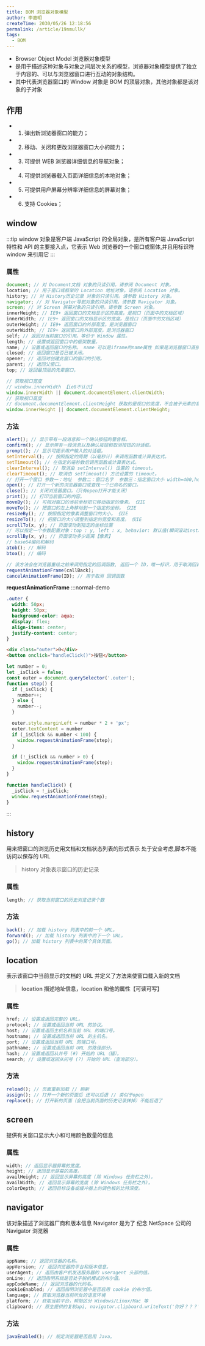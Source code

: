 ```yaml
---
title: BOM 浏览器对象模型
author: 李嘉明
createTime: 2030/05/26 12:18:56
permalink: /article/19nmullk/
tags:
  - BOM
---
```


- Browser Object Model 浏览器对象模型
- 是用于描述这种对象与对象之间层次关系的模型，浏览器对象模型提供了独立于内容的、可以与浏览器窗口进行互动的对象结构。
- 其中代表浏览器窗口的 Window 对象是 BOM 的顶层对象，其他对象都是该对象的子对象

## 作用

- 1. 弹出新浏览器窗口的能力；
- 2. 移动、关闭和更改浏览器窗口大小的能力；
- 3. 可提供 WEB 浏览器详细信息的导航对象；
- 4. 可提供浏览器载入页面详细信息的本地对象；
- 5. 可提供用户屏幕分辨率详细信息的屏幕对象；
- 6. 支持 Cookies；

## window

:::tip
window 对象是客户端 JavaScript 的全局对象，是所有客户端 JavaScript 特性和 API 的主要接入点，它表示 Web 浏览器的一个窗口或窗体,并且用标识符 window 来引用它
:::

### 属性

```js
document; // 对 Document文档 对象的只读引用。请参阅 Document 对象。
location; // 用于窗口或框架的 Location 地址对象。请参阅 Location 对象。
history; // 对 History历史记录 对象的只读引用。请参数 History 对象。
navigator; // 对 Navigator导航对象的只读引用。请参数 Navigator 对象。
screen; // 对 Screen 屏幕对象的只读引用。请参数 Screen 对象。
innerHeight; // IE9+ 返回窗口的文档显示区的高度。是视口（页面中的文档区域）
innerWidth; // IE9+ 返回窗口的文档显示区的宽度。是视口（页面中的文档区域）
outerHeight; // IE9+ 返回窗口的外部高度。是浏览器窗口
outerWidth; // IE9+ 返回窗口的外部宽度。是浏览器窗口
self; // 返回对当前窗口的引用。等价于 Window 属性。
length; // 设置或返回窗口中的框架数量。
name; // 设置或返回窗口的名称。 name 可以是iframe的name属性 如果是浏览器窗口直接打开,name的属性为空
closed; // 返回窗口是否已被关闭。
opener; // 返回对创建此窗口的窗口的引用。
parent; // 返回父窗口。
top; // 返回最顶层的先辈窗口。

// 获取视口宽度
// window.innerWidth 【ie8不认识】
window.innerWidth || document.documentElement.clientWidth;
// 获取视口高度
// document.documentElement.clientHeight 获取的是视口的高度，不会被子元素的高度撑开,这是一种特殊情况
window.innerHeight || document.documentElement.clientHeight;
```

### 方法

```js
alert(); // 显示带有一段消息和一个确认按钮的警告框。
confirm(); // 显示带有一段消息以及确认按钮和取消按钮的对话框。
prompt(); // 显示可提示用户输入的对话框。
setInterval(); // 按照指定的周期（以毫秒计）来调用函数或计算表达式。
setTimeout(); // 在指定的毫秒数后调用函数或计算表达式。
clearInterval(); // 取消由 setInterval() 设置的 timeout。
clearTimeout(); // 取消由 setTimeout() 方法设置的 timeout。
// 打开一个窗口 参数一：地址  参数二：窗口名字  参数三：指定窗口大小 width=400,height=300
open(); // 打开一个新的浏览器窗口或查找一个已命名的窗口。
close(); // 关闭浏览器窗口。（只有open打开才能关闭）
print(); // 打印当前窗口的内容。
moveBy(); // 可相对窗口的当前坐标把它移动指定的像素。 仅IE
moveTo(); // 把窗口的左上角移动到一个指定的坐标。 仅IE
resizeBy(); // 按照指定的像素调整窗口的大小。 仅IE
resizeTo(); // 把窗口的大小调整到指定的宽度和高度。 仅IE
scrollTo(x, y); // 页面滚动到指定的坐标位置
// 可以指定一个参数配置对象：top : y, left : x, behavior: 默认值(瞬间滚动instant), (平滑滚动smooth)
scrollBy(x, y); // 页面滚动多少距离【像素】
// base64编码和解码
atob(); // 解码
btoa(); // 编码

// 该方法会在浏览器重绘之前来调用指定的回调函数, 返回一个 ID，唯一标识，用于取消回调函数
requestAnimationFrame(callBack);
cancelAnimationFrame(ID); // 用于取消 回调函数
```

**requestAnimationFrame**
:::normal-demo

```css
.outer {
  width: 50px;
  height: 50px;
  background-color: aqua;
  display: flex;
  align-items: center;
  justify-content: center;
}
```

```html
<div class="outer">0</div>
<button onclick="handleClick()">按钮</button>
```

```js
let number = 0;
let _isClick = false;
const outer = document.querySelector('.outer');
function step() {
  if (_isClick) {
    number++;
  } else {
    number--;
  }

  outer.style.marginLeft = number * 2 + 'px';
  outer.textContent = number
  if (_isClick && number < 100) {
    window.requestAnimationFrame(step);
  }

  if (!_isClick && number > 0) {
    window.requestAnimationFrame(step);
  }
}

function handleClick() {
  _isClick = !_isClick;
  window.requestAnimationFrame(step);
}
```

:::

## history

用来把窗口的浏览历史用文档和文档状态列表的形式表示
处于安全考虑,脚本不能访问以保存的 URL

> history 对象表示窗口的历史记录

### 属性

```js
length; // 获取当前窗口的历史浏览记录个数
```

### 方法

```js
back(); // 加载 history 列表中的前一个 URL。
forward(); // 加载 history 列表中的下一个 URL。
go(); // 加载 history 列表中的某个具体页面。
```

## location

表示该窗口中当前显示的文档的 URL
并定义了方法来使窗口载入新的文档

> **location 描述地址信息，location 和他的属性【可读可写】**

### 属性

```js
href; // 设置或返回完整的 URL。
protocol; // 设置或返回当前 URL 的协议。
host; // 设置或返回主机名和当前 URL 的端口号。
hostname; // 设置或返回当前 URL 的主机名。
port; // 设置或返回当前 URL 的端口号。
pathname; // 设置或返回当前 URL 的路径部分。
hash; // 设置或返回从井号 (#) 开始的 URL（锚）。
search; // 设置或返回从问号 (?) 开始的 URL（查询部分）。
```

### 方法

```js
reload(); // 页面重新加载 // 刷新
assign(); // 打开一个新的页面后 还可以后退 // 类似于open
replace(); // 打开新的页面（会把当前页面的历史记录抹掉）不能后退了
```

## screen

提供有关窗口显示大小和可用颜色数量的信息

### 属性

```js
width; // 返回显示器屏幕的宽度。
height; // 返回显示屏幕的高度。
availHeight; // 返回显示屏幕的高度 (除 Windows 任务栏之外)。
availWidth; // 返回显示屏幕的宽度 (除 Windows 任务栏之外)。
colorDepth; // 返回目标设备或缓冲器上的调色板的比特深度。
```

## navigator

该对象描述了浏览器厂商和版本信息
Navigator 是为了 纪念 NetSpace 公司的 Navigator 浏览器

### 属性

```js
appName; // 返回浏览器的名称。
appVersion; // 返回浏览器的平台和版本信息。
userAgent; // 返回由客户机发送服务器的 useragent 头部的值。
onLine; // 返回指明系统是否处于脱机模式的布尔值。
appCodeName; // 返回浏览器的代码名。
cookieEnabled; // 返回指明浏览器中是否启用 cookie 的布尔值。
language; // 获取浏览器当前所处的语言环境
platform; // 获取当前平台，帮助区分 Windows/Linux/Mac 等
clipboard; // 原生提供的复制api, navigator.clipboard.writeText('你好？？？')
```

### 方法

```js
javaEnabled(); // 规定浏览器是否启用 Java。
```
